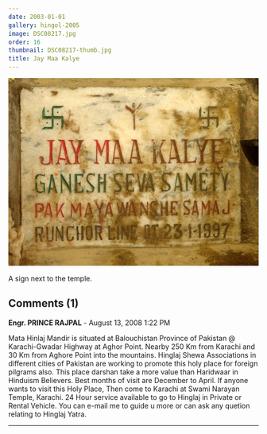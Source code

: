 ```yaml
---
date: 2003-01-01
gallery: hingol-2005
image: DSC08217.jpg
order: 16
thumbnail: DSC08217-thumb.jpg
title: Jay Maa Kalye
---
```


![Jay Maa Kalye](./DSC08217.jpg)

A sign next to the temple.

<div id="comments">

## Comments (1)

**Engr. PRINCE RAJPAL** - August 13, 2008  1:22 PM

Mata Hinlaj Mandir is situated at Balouchistan Province of Pakistan @ Karachi-Gwadar Highway at Aghor Point. Nearby 250 Km from Karachi and 30 Km from Aghore Point into the mountains. Hinglaj Shewa Associations in different cities of Pakistan are working to promote this holy place for foreign pilgrams also. This place darshan take a more value than Haridwaar in Hinduism Believers. Best months of visit are December to April. If anyone wants to visit this Holy Place, Then come to Karachi at Swami Narayan Temple, Karachi. 24 Hour service available to go to Hinglaj in Private or Rental Vehicle. You can e-mail me to guide u more or can ask any quetion relating to Hinglaj Yatra.

---

</div>